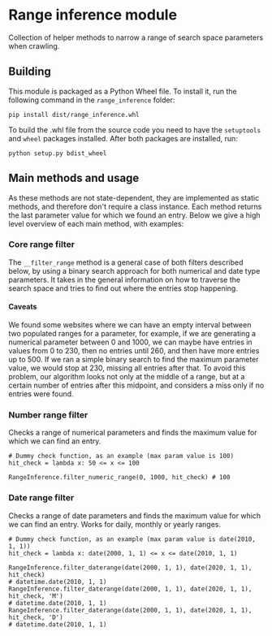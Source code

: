 # Range inference module
Collection of helper methods to narrow a range of search space parameters when crawling.

## Building

This module is packaged as a Python Wheel file. To install it, run the following
command in the `range_inference` folder:

```
pip install dist/range_inference.whl
```

To build the .whl file from the source code you need to have the `setuptools`
and `wheel` packages installed. After both packages are installed, run:

```
python setup.py bdist_wheel
```

## Main methods and usage
As these methods are not state-dependent, they are implemented as static methods, and therefore don't require a class instance. Each method returns the last parameter value for which we found an entry. Below we give a high level overview of each main method, with examples:

### Core range filter
The `__filter_range` method is a general case of both filters described below, by using a binary search approach for both numerical and date type parameters. It takes in the general information on how to traverse the search space and tries to find out where the entries stop happening.

#### Caveats
We found some websites where we can have an empty interval between two populated ranges for a parameter, for example, if we are generating a numerical parameter between 0 and 1000, we can maybe have entries in values from 0 to 230, then no entries until 260, and then have more entries up to 500. If we ran a simple binary search to find the maximum parameter value, we would stop at 230, missing all entries after that. To avoid this problem, our algorithm looks not only at the middle of a range, but at a certain number of entries after this midpoint, and considers a miss only if no entries were found.

### Number range filter
Checks a range of numerical parameters and finds the maximum value for which we can find an entry.

```
# Dummy check function, as an example (max param value is 100)
hit_check = lambda x: 50 <= x <= 100

RangeInference.filter_numeric_range(0, 1000, hit_check) # 100
```

### Date range filter
Checks a range of date parameters and finds the maximum value for which we can find an entry. Works for daily, monthly or yearly ranges.

```
# Dummy check function, as an example (max param value is date(2010, 1, 1))
hit_check = lambda x: date(2000, 1, 1) <= x <= date(2010, 1, 1)

RangeInference.filter_daterange(date(2000, 1, 1), date(2020, 1, 1), hit_check)
# datetime.date(2010, 1, 1)
RangeInference.filter_daterange(date(2000, 1, 1), date(2020, 1, 1), hit_check, 'M')
# datetime.date(2010, 1, 1)
RangeInference.filter_daterange(date(2000, 1, 1), date(2020, 1, 1), hit_check, 'D')
# datetime.date(2010, 1, 1)
```
